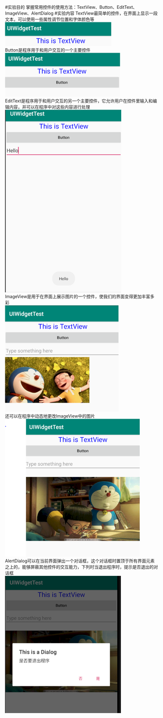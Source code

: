#实验目的
掌握常用控件的使用方法：TextView、Button、EditText、ImageView、AlertDialog
#实验内容
TextView最简单的控件，在界面上显示一段文本，可以使用一些属性调节位置和字体颜色等
<br/>
![启动程序](/UIWidgetTest/img/捕获.PNG)  
Button是程序用于和用户交互的一个主要控件
<br/>
![启动程序](/UIWidgetTest/img/捕获1.PNG)  
EditText是程序用于和用户交互的另一个主要控件，它允许用户在控件里输入和编辑内容，并可以在程序中对这些内容进行处理
<br/>
![启动程序](/UIWidgetTest/img/捕获2.PNG)  
ImageView是用于在界面上展示图片的一个控件，使我们的界面变得更加丰富多彩
<br/>
![启动程序](/UIWidgetTest/img/捕获3.PNG)  
还可以在程序中动态地更改ImageView中的图片
<br/>
![启动程序](/UIWidgetTest/img/捕获4.PNG)  
AlertDialog可以在当前界面弹出一个对话框，这个对话框时置顶于所有界面元素之上的，能够屏蔽其他控件的交互能力，下列时当退出程序时，提示是否退出的对话框
<br/>
![启动程序](/UIWidgetTest/img/捕获5.PNG)